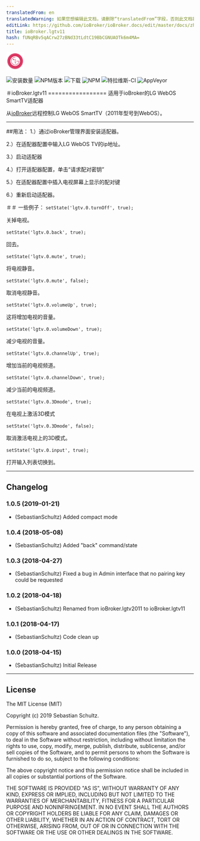 ```yaml
---
translatedFrom: en
translatedWarning: 如果您想编辑此文档，请删除“translatedFrom”字段，否则此文档将再次自动翻译
editLink: https://github.com/ioBroker/ioBroker.docs/edit/master/docs/zh-cn/adapterref/iobroker.lgtv11/README.md
title: ioBroker.lgtv11
hash: fUNqRBv5qACrw27zBNd33tLdtC19BbCGNUAOTk6m4MA=
---
```

![商标](../../../en/adapterref/iobroker.lgtv11/admin/lgtv2011.png)

![安装数量](http://iobroker.live/badges/lgtv11-stable.svg)
![NPM版本](http://img.shields.io/npm/v/iobroker.lgtv11.svg)
![下载](https://img.shields.io/npm/dm/iobroker.lgtv11.svg)
![NPM](https://nodei.co/npm/iobroker.lgtv11.png?downloads=true)
![特拉维斯-CI](https://travis-ci.org/SebastianSchultz/ioBroker.lgtv11.svg?branch=master)
![AppVeyor](https://ci.appveyor.com/api/projects/status/fwlpfd33mafbivcm/branch/master?svg=true)

＃ioBroker.lgtv11 =================
适用于ioBroker的LG WebOS SmartTV适配器

从[ioBroker](https://www.iobroker.net)远程控制LG WebOS SmartTV（2011年型号到WebOS）。

---

##用法：
1.）通过ioBroker管理界面安装适配器。

2.）在适配器配置中输入LG WebOS TV的ip地址。

3.）启动适配器

4.）打开适配器配置，单击“请求配对密钥”

5.）在适配器配置中插入电视屏幕上显示的配对键

6.）重新启动适配器。

＃＃ 一些例子：
```setState('lgtv.0.turnOff', true);```

关掉电视。

```setState('lgtv.0.back', true);```

回去。

```setState('lgtv.0.mute', true);```

将电视静音。

```setState('lgtv.0.mute', false);```

取消电视静音。

```setState('lgtv.0.volumeUp', true);```

这将增加电视的音量。

```setState('lgtv.0.volumeDown', true);```

减少电视的音量。

```setState('lgtv.0.channelUp', true);```

增加当前的电视频道。

```setState('lgtv.0.channelDown', true);```

减少当前的电视频道。

```setState('lgtv.0.3Dmode', true);```

在电视上激活3D模式

```setState('lgtv.0.3Dmode', false);```

取消激活电视上的3D模式。

```setState('lgtv.0.input', true);```

打开输入列表切换到。

---

## Changelog

### 1.0.5 (2019-01-21)
* (SebastianSchultz) Added compact mode

### 1.0.4 (2018-05-08)
* (SebastianSchultz) Added "back" command/state

### 1.0.3 (2018-04-27)
* (SebastianSchultz) Fixed a bug in Admin interface that no pairing key could be requested

### 1.0.2 (2018-04-18)
* (SebastianSchultz) Renamed from ioBroker.lgtv2011 to ioBroker.lgtv11

### 1.0.1 (2018-04-17)
* (SebastianSchultz) Code clean up

### 1.0.0 (2018-04-15)
* (SebastianSchultz) Initial Release


---

## License

The MIT License (MIT)

Copyright (c) 2019 Sebastian Schultz.

Permission is hereby granted, free of charge, to any person obtaining a copy
of this software and associated documentation files (the "Software"), to deal
in the Software without restriction, including without limitation the rights
to use, copy, modify, merge, publish, distribute, sublicense, and/or sell
copies of the Software, and to permit persons to whom the Software is
furnished to do so, subject to the following conditions:

The above copyright notice and this permission notice shall be included in
all copies or substantial portions of the Software.

THE SOFTWARE IS PROVIDED "AS IS", WITHOUT WARRANTY OF ANY KIND, EXPRESS OR
IMPLIED, INCLUDING BUT NOT LIMITED TO THE WARRANTIES OF MERCHANTABILITY,
FITNESS FOR A PARTICULAR PURPOSE AND NONINFRINGEMENT. IN NO EVENT SHALL THE
AUTHORS OR COPYRIGHT HOLDERS BE LIABLE FOR ANY CLAIM, DAMAGES OR OTHER
LIABILITY, WHETHER IN AN ACTION OF CONTRACT, TORT OR OTHERWISE, ARISING FROM,
OUT OF OR IN CONNECTION WITH THE SOFTWARE OR THE USE OR OTHER DEALINGS IN
THE SOFTWARE.